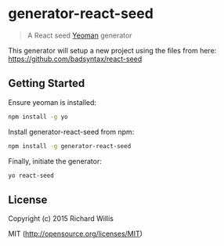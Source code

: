 # generator-react-seed

> A React seed [Yeoman](http://yeoman.io) generator

This generator will setup a new project using the files from here: https://github.com/badsyntax/react-seed

## Getting Started

Ensure yeoman is installed:

```bash
npm install -g yo
```

Install generator-react-seed from npm:

```bash
npm install -g generator-react-seed
```

Finally, initiate the generator:

```bash
yo react-seed
```

## License

Copyright (c) 2015 Richard Willis

MIT (http://opensource.org/licenses/MIT)
